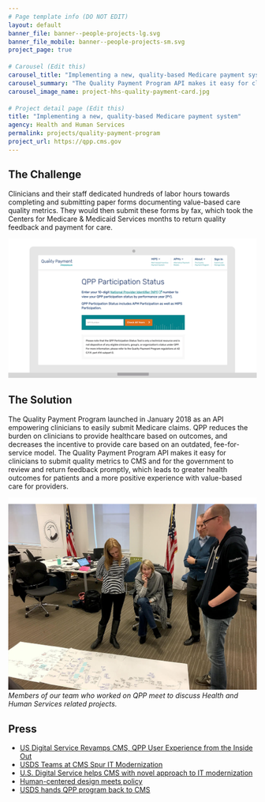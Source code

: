 ```yaml
---
# Page template info (DO NOT EDIT)
layout: default
banner_file: banner--people-projects-lg.svg
banner_file_mobile: banner--people-projects-sm.svg
project_page: true

# Carousel (Edit this)
carousel_title: "Implementing a new, quality-based Medicare payment system"
carousel_summary: "The Quality Payment Program API makes it easy for clinicians to submit quality metrics to CMS and for the government to review and return feedback promptly, which leads to greater health outcomes for patients and a more positive experience with value-based care for providers."
carousel_image_name: project-hhs-quality-payment-card.jpg

# Project detail page (Edit this)
title: "Implementing a new, quality-based Medicare payment system"
agency: Health and Human Services
permalink: projects/quality-payment-program
project_url: https://qpp.cms.gov
---
```


## The Challenge

Clinicians and their staff dedicated hundreds of labor hours towards completing and submitting paper forms documenting value-based care quality metrics. They would then submit these forms by fax, which took the Centers for Medicare & Medicaid Services months to return quality feedback and payment for care.

![](../images/project-hhs-quality-payment-ui.gif)

## The Solution

The Quality Payment Program launched in January 2018 as an API empowering clinicians to easily submit Medicare claims. QPP reduces the burden on clinicians to provide healthcare based on outcomes, and decreases the incentive to provide care based on an outdated, fee-for-service model. The Quality Payment Program API makes it easy for clinicians to submit quality metrics to CMS and for the government to review and return feedback promptly, which leads to greater health outcomes for patients and a more positive experience with value-based care for providers.

![](../images/project-hhs-quality-payment-page.jpg)
*Members of our team who worked on QPP meet to discuss Health and Human Services related projects.*


## Press

- [US Digital Service Revamps CMS, QPP User Experience from the Inside Out](https://healthitanalytics.com/news/us-digital-service-revamps-cms-qpp-user-experience-from-the-inside-out)
- [USDS Teams at CMS Spur IT Modernization](https://fedtechmagazine.com/article/2018/06/usds-teams-cms-spur-it-modernization)
- [U.S. Digital Service helps CMS with novel approach to IT modernization](https://federalnewsnetwork.com/ask-the-cio/2018/05/u-s-digital-service-helps-cms-with-novel-approach-to-it-modernization/)
- [Human-centered design meets policy](https://www.politico.com/newsletters/morning-ehealth/2018/08/02/pdmp-market-gains-new-competitor-304100)
- [USDS hands QPP program back to CMS](https://www.politico.com/newsletters/morning-ehealth/2018/04/27/cms-to-make-medicare-advantage-data-available-to-researchers-190036)
